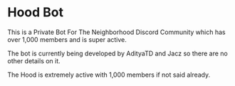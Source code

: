 # Hood Bot
This is a Private Bot For The Neighborhood Discord Community which has over 1,000 members and is super active.

The bot is currently being developed by AdityaTD and Jacz so there are no other details on it.

The Hood is extremely active with 1,000 members if not said already.
